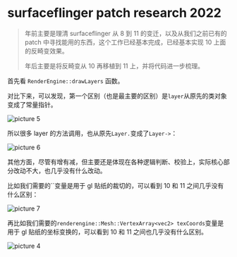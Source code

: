 # surfaceflinger patch research 2022

> 年前主要是理清 surfaceflinger 从 8 到 11 的变迁，以及从我们之前已有的 patch 中寻找能用的东西，这个工作已经基本完成，已经基本实现 10 上面的反畸变效果。
>
> 年后主要是将反畸变从 10 再移植到 11 上，并将代码进一步梳理。

首先看 `RenderEngine::drawLayers` 函数。

对比下来，可以发现，第一个区别（也是最主要的区别）是`layer`从原先的类对象变成了常量指针。

![picture 5](https://mark-vue-oss.oss-cn-hangzhou.aliyuncs.com/sf-patch-research-2022-1644939887962-e160ed15be98c3ef32427cdba32796e92c21fffd097a8969739da5dfece8e80f.png)

所以很多 layer 的方法调用，也从原先`Layer.`变成了`Layer->`：

![picture 6](https://mark-vue-oss.oss-cn-hangzhou.aliyuncs.com/sf-patch-research-2022-1644940007318-55697012a5c8100e9b308bc4d79b2f313cf0e6399a4927adfaea0a7c164566d2.png)

其他方面，尽管有增有减，但主要还是体现在各种逻辑判断、校验上，实际核心部分改动不大，也几乎没有什么改动。

比如我们需要的``变量是用于 gl 贴纸的裁切的，可以看到 10 和 11 之间几乎没有什么区别：

![picture 7](https://mark-vue-oss.oss-cn-hangzhou.aliyuncs.com/sf-patch-research-2022-1644940166347-ae3eb675362144df6339f19dc4c20f7ce588fc80e36d37316de50bad9b744f3a.png)

再比如我们需要的`renderengine::Mesh::VertexArray<vec2> texCoords`变量是用于 gl 贴纸的坐标变换的，可以看到 10 和 11 之间也几乎没有什么区别。

![picture 4](https://mark-vue-oss.oss-cn-hangzhou.aliyuncs.com/sf-patch-research-2022-1644939614528-0f56c79a4f4ea68afab8c6884a8c089bd999d4c164cbb6f7a2e831440923497e.png)
